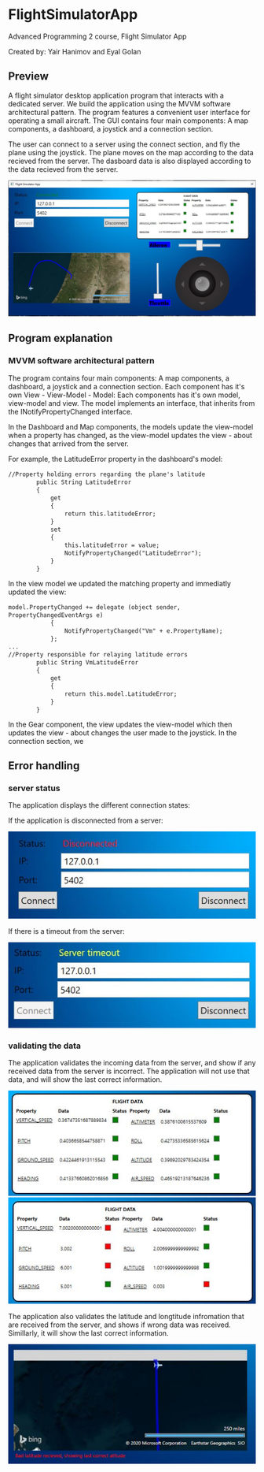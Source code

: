 # FlightSimulatorApp
Advanced Programming 2 course, Flight Simulator App

Created by: Yair Hanimov and Eyal Golan

## Preview
A flight simulator desktop application program that interacts with a dedicated server.
We build the application using the MVVM software architectural pattern.
The program features a convenient user interface for operating a small aircraft.
The GUI contains four main components: A map components, a dashboard, a joystick and a connection section.

The user can connect to a server using the connect section, and fly the plane using the joystick. 
The plane moves on the map according to the data recieved from the server.
The dasboard data is also displayed according to the data recieved from the server. 

![flightSimulator](images/flightSimulator.JPG)

## Program explanation
### MVVM software architectural pattern
The program contains four main components: A map components, a dashboard, a joystick and a connection section.
Each component has it's own View - View-Model - Model:
Each components has it's own model, view-model and view. The model implements an interface, that inherits from the INotifyPropertyChanged interface.

In the Dashboard and Map components, the models update the view-model when a property has changed, as the view-model updates the view - about changes that arrived from the server.

For example, the LatitudeError property in the dashboard's model:
```
//Property holding errors regarding the plane's latitude
        public String LatitudeError
        {
            get
            {
                return this.latitudeError;
            }
            set
            {
                this.latitudeError = value;
                NotifyPropertyChanged("LatitudeError");
            }
        }
```
In the view model we updated the matching property and immediatly updated the view:
```
model.PropertyChanged += delegate (object sender, PropertyChangedEventArgs e)
            {
                NotifyPropertyChanged("Vm" + e.PropertyName);
            };
...
//Property responsible for relaying latitude errors
        public String VmLatitudeError
        {
            get
            {
                return this.model.LatitudeError;
            }
        }
```
In the Gear component, the view updates the view-model which then updates the view - about changes the user made to the joystick.
In the connection section, we 
## Error handling
### server status
The application displays the different connection states:

If the application is disconnected from a server:

![Disconnected from server](images/DisconnectedFromServer.JPG)

If there is a timeout from the server:

![Server timeout](images/serverTimeout.JPG)
### validating the data

The application validates the incoming data from the server, and show if any received data from the server is incorrect. The application will not use that data, and will show the last correct information.

![Dashboard when data is all valid](images/DashboardWithAlllValid.JPG)
![Dashboard when some data is not valid](images/DasboardDataError.JPG)

The application also validates the latitude and longtitude infromation that are received from the server, and shows if wrong data was received. Simillarly, it will show the last correct information.

![Map when bad latitude received](images/BadLatitude.JPG)
